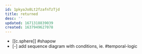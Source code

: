```yaml
---
id: 1pkyaJo8Lt2fzafnTzTjd
title: returned
desc: ''
updated: 1671318839039
created: 1637949627078
---
```




- [[c.sphere]] #shapow
- [-] add sequence diagram with conditions, ie. #temporal-logic
 
